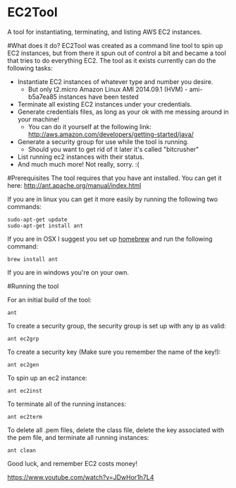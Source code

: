 # EC2Tool
A tool for instantiating, terminating, and listing AWS EC2 instances.

#What does it do?
EC2Tool was created as a command line tool to spin up EC2 instances, but
from there it spun out of control a bit and became a tool that tries to
do everything EC2.  The tool as it exists currently can do the following 
tasks:

* Instantiate EC2 instances of whatever type and number you desire.
  * But only t2.micro Amazon Linux AMI 2014.09.1 (HVM) - ami-b5a7ea85 instances have been tested
* Terminate all existing EC2 instances under your credentials.
* Generate credentials files, as long as your ok with me messing around in your machine!
  * You can do it yourself at the following link:  http://aws.amazon.com/developers/getting-started/java/
* Generate a security group for use while the tool is running.  
  * Should you want to get rid of it later it's called "bitcrusher"
* List running ec2 instances with their status.
* And much much more!  Not really, sorry.  :(

#Prerequisites
The tool requires that you have ant installed.  You can get it here:
http://ant.apache.org/manual/index.html

If you are in linux you can get it more easily by running the
following two commands:
    
    sudo-apt-get update
    sudo-apt-get install ant

If you are in OSX I suggest you set up
[homebrew](http://brew.sh/ "Homebrew") and 
run the following command:
    
    brew install ant

If you are in windows you're on your own.

#Running the tool

For an initial build of the tool:
	
	ant

To create a security group, the security group is set up with any ip as valid:
    
    ant ec2grp

To create a security key (Make sure you remember the name of the key!):
    
    ant ec2gen

To spin up an ec2 instance:
    
    ant ec2inst

To terminate all of the running instances:
    
    ant ec2term

To delete all .pem files, delete the class file, delete the key associated with the pem file, and terminate all running instances:
	
	ant clean

Good luck, and remember EC2 costs money!

https://www.youtube.com/watch?v=JDwHor1h7L4
